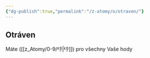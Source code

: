 ```yaml
---
{"dg-publish":true,"permalink":"/z-atomy/o/otraven/"}
---
```


## Otráven
Máte ([[z_Atomy/0-9/👎\|👎]]) pro všechny Vaše hody